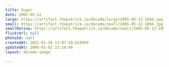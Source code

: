 ```yaml
---
title: Sugar
date: 2005-05-12
large: https://artifact.thepatrick.io/decade/large/2005-05-12-1894.jpg
small: https://artifact.thepatrick.io/decade/small/2005-05-12-1894.jpg
smallRetina: https://artifact.thepatrick.io/decade/small/2005-05-12-1894@2x.jpg
flickrUrl: null
photoId: null
createdAt: 2011-01-30 11:07:18.619959
updatedAt: 2006-01-02 23:14:46
layout: decade-image

---
```


